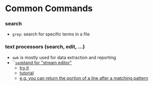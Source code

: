 # Common Commands

### search

* `grep`: search for specific terms in a file

### text processors (search, edit, ...)

* `awk` is mostly used for data extraction and reporting
* ``[`sed`stand for "stream editor"](sed.md)
  * [try it](https://sed.js.org)
  * [tutorial](https://www.grymoire.com/Unix/Sed.html)
  * [e.g. you can return the portion of a line after a matching pattern](https://unix.stackexchange.com/questions/24140/return-only-the-portion-of-a-line-after-a-matching-pattern)
